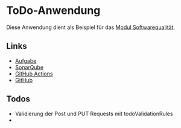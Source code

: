 # ToDo-Anwendung

Diese Anwendung dient als Beispiel für das [Modul Softwarequalität](https://elearning.fh-swf.de/course/view.php?id=19693).

## Links
* [Aufgabe](https://github.com/fhswf/softwarequalitaet/tree/main/Exercises/CI_ToDo)
* [SonarQube](https://hopper.fh-swf.de/sonarqube/dashboard?id=peters_todo)
* [GitHub Actions](https://github.com/Ranea-D/todo/actions)
* [GitHub](https://github.com/Ranea-D/todo)


## Todos
* Validierung der Post und PUT Requests mit todoValidationRules
* 
